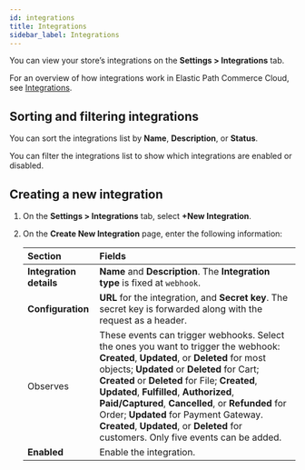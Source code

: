 ```yaml
---
id: integrations
title: Integrations
sidebar_label: Integrations
---
```


You can view your store’s integrations on the **Settings > Integrations** tab.

For an overview of how integrations work in Elastic Path Commerce Cloud, see [Integrations](../../concepts/integrations.md).

## Sorting and filtering integrations

You can sort the integrations list by **Name**, **Description**, or **Status**.

You can filter the integrations list to show which integrations are enabled or disabled.

## Creating a new integration

1. On the **Settings > Integrations** tab, select **+New Integration**.
1. On the **Create New Integration** page, enter the following information:

     | Section | Fields |
     | :------------- | :------------- |
     | **Integration details** | **Name** and **Description**. The **Integration type** is fixed at `webhook`.|
     | **Configuration** | **URL** for the integration, and **Secret key**. The secret key is forwarded along with the request as a header. |
     | Observes | These events can trigger webhooks. Select the ones you want to trigger the webhook: **Created**, **Updated**, or **Deleted** for most objects; **Updated** or **Deleted** for Cart; **Created** or **Deleted** for File; **Created**, **Updated**, **Fulfilled**, **Authorized**, **Paid/Captured**, **Cancelled**, or **Refunded** for Order; **Updated** for Payment Gateway. **Created**, **Updated**, or **Deleted** for customers. Only five events can be added. |
     | **Enabled** | Enable the integration.|
